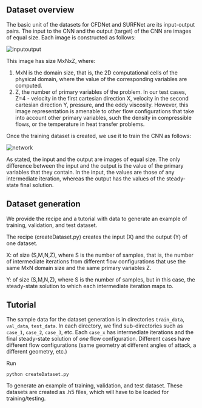 ## Dataset overview

The basic unit of the datasets for CFDNet and SURFNet are its input-output pairs. The input to the CNN and the output (target) of the CNN are images of equal size. Each image is constructed as follows:

![inputoutput](https://user-images.githubusercontent.com/58092961/111132371-81f55800-8536-11eb-8c87-61402d8d8813.jpg)


This image has size MxNxZ, where:
1. MxN is the domain size, that is, the 2D computational cells of the physical domain, where the value of the corresponding variables are computed. 
2. Z, the number of primary variables of the problem. In our test cases, Z=4 - velocity in the first cartesian direction X, velocity in the second cartesian direction Y, pressure, and the eddy viscosity. However, this image representation is amenable to other flow configurations that take into account other primary variables, such the density in compressible flows, or the temperature in heat transfer problems. 

Once the training dataset is created, we use it to train the CNN as follows:

![network](https://user-images.githubusercontent.com/58092961/111132666-dc8eb400-8536-11eb-8b0f-be0c31e98bb7.jpg)

As stated, the input and the output are images of equal size. The only difference between the input and the output is the value of the primary variables that they contain. In the input, the values are those of any intermediate iteration, whereas the output has the values of the steady-state final solution. 

## Dataset generation

We provide the recipe and a tutorial with data to generate an example of training, validation, and test dataset.

The recipe (createDataset.py) creates the input (X) and the output (Y) of one dataset.

X: of size (S,M,N,Z), where S is the number of samples, that is, the number of intermediate iterations from different flow configurations that use the same MxN domain size and the same primary variables Z.

Y: of size (S,M,N,Z), where S is the number of samples, but in this case, the steady-state solution to which each intermediate iteration maps to.

## Tutorial

The sample data for the dataset generation is in directories `train_data`, `val_data`, `test_data`.
In each directory, we find sub-directories such as `case_1`, `case_2`, `case_3`, etc. Each `case_x` has intermediate iterations and the final steady-state solution of *one* flow configuration. Different cases have different flow configurations (same geometry at different angles of attack, a different geometry, etc.)

Run
```
python createDataset.py
```

To generate an example of training, validation, and test dataset. These datasets are created as .h5 files, which will have to be loaded for training/testing.

